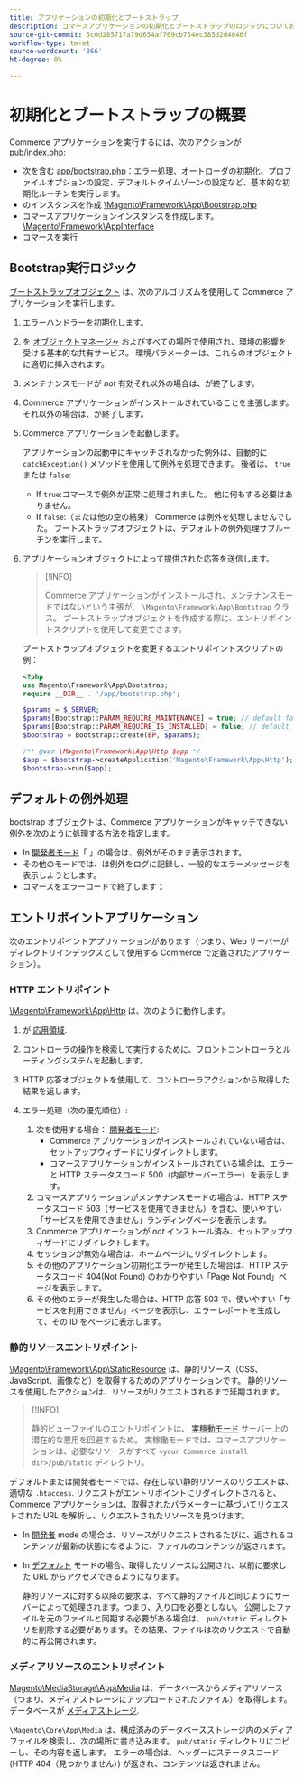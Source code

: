 ```yaml
---
title: アプリケーションの初期化とブートストラップ
description: コマースアプリケーションの初期化とブートストラップのロジックについてお読みください。
source-git-commit: 5c0d285717a79d654af769cb734ec385d2d4046f
workflow-type: tm+mt
source-wordcount: '866'
ht-degree: 0%

---
```



# 初期化とブートストラップの概要

Commerce アプリケーションを実行するには、次のアクションが [pub/index.php][index]:

- 次を含む [app/bootstrap.php][bootinitial]：エラー処理、オートローダの初期化、プロファイルオプションの設定、デフォルトタイムゾーンの設定など、基本的な初期化ルーチンを実行します。
- のインスタンスを作成 [\Magento\Framework\App\Bootstrap.php][bootstrap] <!-- It requires initialization parameters to be specified in constructor. Normally, the $_SERVER super-global variable is supposed to be passed there. -->
- コマースアプリケーションインスタンスを作成します。 [\Magento\Framework\AppInterface][app-face]
- コマースを実行

## Bootstrap実行ロジック

[ブートストラップオブジェクト][bootinitial] は、次のアルゴリズムを使用して Commerce アプリケーションを実行します。

1. エラーハンドラーを初期化します。
1. を [オブジェクトマネージャ][object] およびすべての場所で使用され、環境の影響を受ける基本的な共有サービス。 環境パラメーターは、これらのオブジェクトに適切に挿入されます。
1. メンテナンスモードが _not_ 有効それ以外の場合は、が終了します。
1. Commerce アプリケーションがインストールされていることを主張します。それ以外の場合は、が終了します。
1. Commerce アプリケーションを起動します。

   アプリケーションの起動中にキャッチされなかった例外は、自動的に `catchException()` メソッドを使用して例外を処理できます。 後者は、 `true` または `false`:

   - If `true`:コマースで例外が正常に処理されました。 他に何もする必要はありません。
   - If `false`:（または他の空の結果） Commerce は例外を処理しませんでした。 ブートストラップオブジェクトは、デフォルトの例外処理サブルーチンを実行します。

1. アプリケーションオブジェクトによって提供された応答を送信します。

   >[!INFO]
   >
   >Commerce アプリケーションがインストールされ、メンテナンスモードではないという主張が、 `\Magento\Framework\App\Bootstrap` クラス。 ブートストラップオブジェクトを作成する際に、エントリポイントスクリプトを使用して変更できます。

   ブートストラップオブジェクトを変更するエントリポイントスクリプトの例：

   ```php
   <?php
   use Magento\Framework\App\Bootstrap;
   require __DIR__ . '/app/bootstrap.php';
   
   $params = $_SERVER;
   $params[Bootstrap::PARAM_REQUIRE_MAINTENANCE] = true; // default false
   $params[Bootstrap::PARAM_REQUIRE_IS_INSTALLED] = false; // default true
   $bootstrap = Bootstrap::create(BP, $params);
   
   /** @var \Magento\Framework\App\Http $app */
   $app = $bootstrap->createApplication('Magento\Framework\App\Http');
   $bootstrap->run($app);
   ```

## デフォルトの例外処理

bootstrap オブジェクトは、Commerce アプリケーションがキャッチできない例外を次のように処理する方法を指定します。

- In [開発者モード](../bootstrap/application-modes.md#developer-mode)「 」の場合は、例外がそのまま表示されます。
- その他のモードでは、は例外をログに記録し、一般的なエラーメッセージを表示しようとします。
- コマースをエラーコードで終了します `1`

## エントリポイントアプリケーション

次のエントリポイントアプリケーションがあります（つまり、Web サーバーがディレクトリインデックスとして使用する Commerce で定義されたアプリケーション）。

### HTTP エントリポイント

[\Magento\Framework\App\Http][http] は、次のように動作します。

1. が [応用領域](https://developer.adobe.com/commerce/php/architecture/modules/areas/).
1. コントローラの操作を検索して実行するために、フロントコントローラとルーティングシステムを起動します。
1. HTTP 応答オブジェクトを使用して、コントローラアクションから取得した結果を返します。
1. エラー処理（次の優先順位）:

   1. 次を使用する場合： [開発者モード](../bootstrap/application-modes.md#developer-mode):
      - Commerce アプリケーションがインストールされていない場合は、セットアップウィザードにリダイレクトします。
      - コマースアプリケーションがインストールされている場合は、エラーと HTTP ステータスコード 500（内部サーバーエラー）を表示します。
   1. コマースアプリケーションがメンテナンスモードの場合は、HTTP ステータスコード 503（サービスを使用できません）を含む、使いやすい「サービスを使用できません」ランディングページを表示します。
   1. Commerce アプリケーションが _not_ インストール済み、セットアップウィザードにリダイレクトします。
   1. セッションが無効な場合は、ホームページにリダイレクトします。
   1. その他のアプリケーション初期化エラーが発生した場合は、HTTP ステータスコード 404(Not Found) のわかりやすい「Page Not Found」ページを表示します。
   1. その他のエラーが発生した場合は、HTTP 応答 503 で、使いやすい「サービスを利用できません」ページを表示し、エラーレポートを生成して、その ID をページに表示します。

### 静的リソースエントリポイント

[\Magento\Framework\App\StaticResource][static-resource] は、静的リソース（CSS、JavaScript、画像など）を取得するためのアプリケーションです。 静的リソースを使用したアクションは、リソースがリクエストされるまで延期されます。

>[!INFO]
>
>静的ビューファイルのエントリポイントは、 [実稼動モード](application-modes.md#production-mode) サーバー上の潜在的な悪用を回避するため。 実稼働モードでは、コマースアプリケーションは、必要なリソースがすべて `<your Commerce install dir>/pub/static` ディレクトリ。

デフォルトまたは開発者モードでは、存在しない静的リソースのリクエストは、適切な `.htaccess`.
リクエストがエントリポイントにリダイレクトされると、Commerce アプリケーションは、取得されたパラメーターに基づいてリクエストされた URL を解析し、リクエストされたリソースを見つけます。

- In [開発者](application-modes.md#developer-mode) mode の場合は、リソースがリクエストされるたびに、返されるコンテンツが最新の状態になるように、ファイルのコンテンツが返されます。
- In [デフォルト](application-modes.md#default-mode) モードの場合、取得したリソースは公開され、以前に要求した URL からアクセスできるようになります。

   静的リソースに対する以降の要求は、すべて静的ファイルと同じようにサーバーによって処理されます。つまり、入り口を必要としない。 公開したファイルを元のファイルと同期する必要がある場合は、 `pub/static` ディレクトリを削除する必要があります。その結果、ファイルは次のリクエストで自動的に再公開されます。

### メディアリソースのエントリポイント

[Magento\MediaStorage\App\Media][media] は、データベースからメディアリソース（つまり、メディアストレージにアップロードされたファイル）を取得します。 データベースが [メディアストレージ](https://glossary.magento.com/media-storage).

`\Magento\Core\App\Media` は、構成済みのデータベースストレージ内のメディアファイルを検索し、次の場所に書き込みます。 `pub/static` ディレクトリにコピーし、その内容を返します。 エラーの場合は、ヘッダーにステータスコード (HTTP 404（見つかりません）) が返され、コンテンツは返されません。

<!-- Link Definitions -->

[app-face]: https://github.com/magento/magento2/tree/2.4/lib/internal/Magento/Framework/AppInterface.php
[bootinitial]: https://github.com/magento/magento2/tree/2.4/app/bootstrap.php
[bootstrap]: https://github.com/magento/magento2/tree/2.4/lib/internal/Magento/Framework/App/Bootstrap.php
[http]: https://github.com/magento/magento2/tree/2.4/lib/internal/Magento/Framework/App/Http
[index]: https://github.com/magento/magento2/tree/2.4/pub/index.php
[media]: https://github.com/magento/magento2/tree/2.4/app/code/Magento/MediaStorage/App/Media.php
[object]: https://github.com/magento/magento2/tree/2.4/lib/internal/Magento/Framework/ObjectManager
[static-resource]: https://github.com/magento/magento2/tree/2.4/lib/internal/Magento/Framework/App/StaticResource.php
